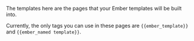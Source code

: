 The templates here are the pages that your Ember templates will be built into.

Currently, the only tags you can use in these pages are `{{ember_template}}` and `{{ember_named template}}`.